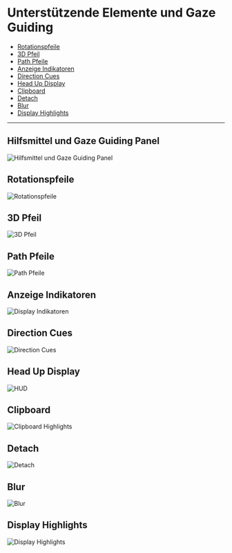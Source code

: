 # Unterstützende Elemente und Gaze Guiding

- [Rotationspfeile](#rotationspfeile)
- [3D Pfeil](#3d-pfeil)
- [Path Pfeile](#path-pfeile)
- [Anzeige Indikatoren](#anzeige-indikatoren)
- [Direction Cues](#direction-cues)
- [Head Up Display](#head-up-display)
- [Clipboard](#clipboard)
- [Detach](#detach)
- [Blur](#blur)
- [Display Highlights](#display-highlights)

<hr>

## Hilfsmittel und Gaze Guiding Panel
<img src="gg_panel.jpg" alt="Hilfsmittel und Gaze Guiding Panel"/>

## Rotationspfeile
<img src="gg_spin_arrow.jpg" alt="Rotationspfeile"/>


## 3D Pfeil
<img src="gg_3d_arrow.jpg" alt="3D Pfeil"/>


## Path Pfeile
<img src="gg_direction_path.jpg" alt="Path Pfeile"/>


## Anzeige Indikatoren
<img src="gg_display_indicator.jpg" alt="Display Indikatoren"/>


## Direction Cues
<img src="gg_direction_cue.jpg" alt="Direction Cues"/>


## Head Up Display
<img src="gg_hud.jpg" alt="HUD"/>


## Clipboard
<img src="gg_clipboard.jpg" alt="Clipboard Highlights"/>


## Detach
<img src="gg_detach.jpg" alt="Detach"/>

## Blur
<img src="gg_blur.jpg" alt="Blur"/>



## Display Highlights
<img src="gg_object_highlight.jpg" alt="Display Highlights"/>
